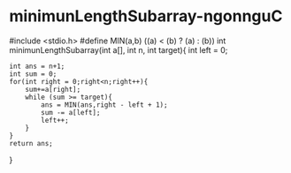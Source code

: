# minimunLengthSubarray-ngonnguC
#include <stdio.h>
#define MIN(a,b) ((a) < (b) ? (a) : (b))
int minimunLengthSubarray(int a[], int n, int target){
    int left = 0;
    
    int ans = n+1;
    int sum = 0;
    for(int right = 0;right<n;right++){
        sum+=a[right];
        while (sum >= target){
            ans = MIN(ans,right - left + 1);
            sum -= a[left];
            left++;
        }
    }
    return ans;
}


